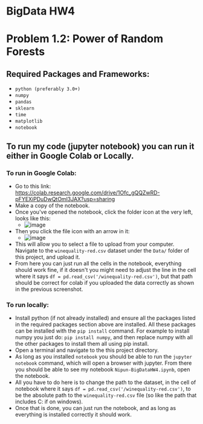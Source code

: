 # BigData HW4
# Problem 1.2: Power of Random Forests

## Required Packages and Frameworks:
* ```python (preferably 3.0+)```
* ```numpy```
* ```pandas```
* ```sklearn```
* ```time```
* ```matplotlib```
* ```notebook```

## To run my code (jupyter notebook) you can run it either in Google Colab or Locally.

### To run in Google Colab: 
* Go to this link: https://colab.research.google.com/drive/1Ofc_gQQZwRD-pFYEXiPDuDwQtOml3JAX?usp=sharing
* Make a copy of the notebook.
* Once you've opened the notebook, click the folder icon at the very left, looks like this:
  * ![image](https://github.com/nchhaj189/BigData-HW2/assets/15990293/8fbff43e-f1b4-4275-94d4-e31761084926)
* Then you click the file icon with an arrow in it:
  * ![image](https://github.com/nchhaj189/BigData-HW2/assets/15990293/23eb0787-7329-48ea-9aec-70079372ecae)
* This will allow you to select a file to upload from your computer. Navigate to the ```winequality-red.csv``` dataset under the ```Data/``` folder of this project, and upload it.
* From here you can just run all the cells in the notebook, everything should work fine, if it doesn't you might need to adjust the line in the cell where it says ```df = pd.read_csv('/winequality-red.csv')```, but that path should be correct for colab if you uploaded the data correctly as shown in the previous screenshot.
 
 ### To run locally:
 * Install python (if not already installed) and ensure all the packages listed in the required packages section above are installed. All these packages can be installed with the ```pip install``` command. For example to install numpy you just do: ```pip install numpy```, and then replace numpy with all the other packages to install them all using pip install.
 * Open a terminal and navigate to the this project directory.
 * As long as you installed ```notebook``` you should be able to run the ```jupyter notebook``` command, which will open a browser with jupyter. From there you should be able to see my notebook ```Nipun-BigDataHW4.ipynb```, open the notebook.
 * All you have to do here is to change the path to the dataset, in the cell of notebook where it says ```df = pd.read_csv('/winequality-red.csv')```, to be the absolute path to the ```winequality-red.csv``` file (so like the path that includes C: if on windows).
 * Once that is done, you can just run the notebook, and as long as everything is installed correctly it should work.

